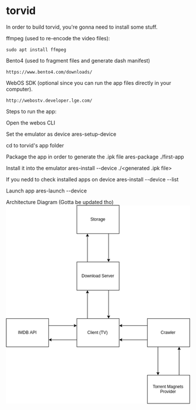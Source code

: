 # torvid

In order to build torvid, you're gonna need to install some stuff.

ffmpeg (used to re-encode the video files):

    sudo apt install ffmpeg

Bento4 (used to fragment files and generate dash manifest)

    https://www.bento4.com/downloads/

WebOS SDK (optional since you can run the app files directly in your computer).

    http://webostv.developer.lge.com/


Steps to run the app:

Open the webos CLI

Set the emulator as device
    ares-setup-device

cd to torvid's app folder

Package the app in order to generate the .ipk file
    ares-package ./first-app

Install it into the emulator
    ares-install --device <device-name> ./<generated .ipk file>


If you nedd to check installed apps on device
    ares-install --device <device-name> --list

Launch app
    ares-launch --device <device-name> <app-domain>


Architecture Diagram (Gotta be updated tho)
![Alt text](docs/torvid-sketch.png?raw=true "Architecture Diagram")